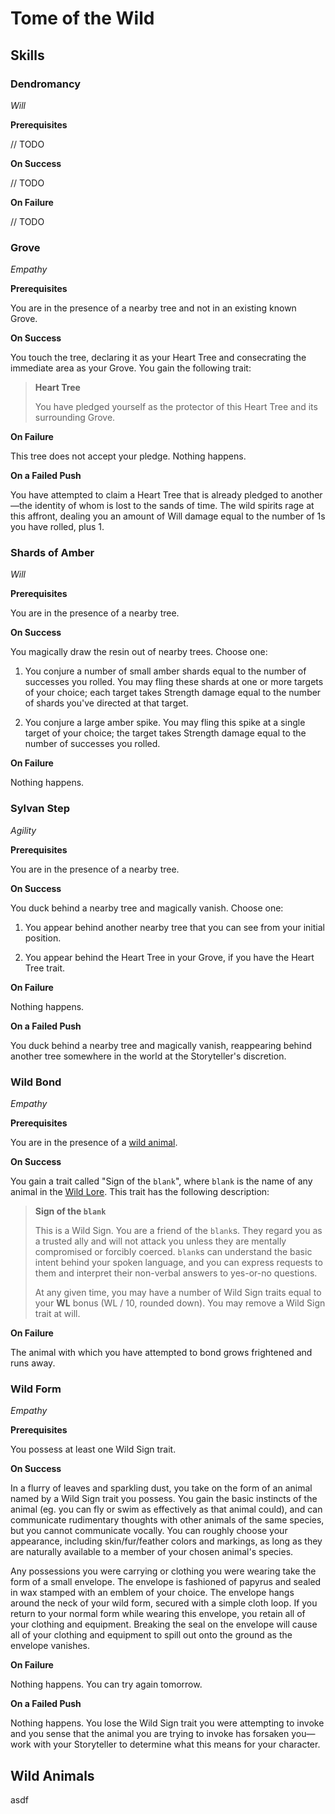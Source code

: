# Tome of the Wild

## Skills

### Dendromancy

_Will_

**Prerequisites**

// TODO

**On Success**

// TODO

**On Failure**

// TODO

### Grove

_Empathy_

**Prerequisites**

You are in the presence of a nearby tree and not in an existing known Grove.

**On Success**

You touch the tree, declaring it as your Heart Tree and consecrating the immediate area as your Grove. You gain the following trait:

> **Heart Tree**
>
> You have pledged yourself as the protector of this Heart Tree and its surrounding Grove.

**On Failure**

This tree does not accept your pledge. Nothing happens.

**On a Failed Push**

You have attempted to claim a Heart Tree that is already pledged to another&mdash;the identity of whom is lost to the sands of time. The wild spirits rage at this affront, dealing you an amount of Will damage equal to the number of 1s you have rolled, plus 1.

### Shards of Amber

_Will_

**Prerequisites**

You are in the presence of a nearby tree.

**On Success**

You magically draw the resin out of nearby trees. Choose one:

1. You conjure a number of small amber shards equal to the number of successes you rolled. You may fling these shards at one or more targets of your choice; each target takes Strength damage equal to the number of shards you've directed at that target.

2. You conjure a large amber spike. You may fling this spike at a single target of your choice; the target takes Strength damage equal to the number of successes you rolled.

**On Failure**

Nothing happens.

### Sylvan Step

_Agility_

**Prerequisites**

You are in the presence of a nearby tree.

**On Success**

You duck behind a nearby tree and magically vanish. Choose one:

1. You appear behind another nearby tree that you can see from your initial position.

2. You appear behind the Heart Tree in your Grove, if you have the Heart Tree trait.

**On Failure**

Nothing happens.

**On a Failed Push**

You duck behind a nearby tree and magically vanish, reappearing behind another tree somewhere in the world at the Storyteller's discretion.

### Wild Bond

_Empathy_

**Prerequisites**

You are in the presence of a [wild animal](#wild-animals).

**On Success**

You gain a trait called "Sign of the `blank`", where `blank` is the name of any animal in the [Wild Lore](#wild-animals). This trait has the following description:

> **Sign of the `blank`**
>
> This is a Wild Sign. You are a friend of the `blank`s. They regard you as a trusted ally and will not attack you unless they are mentally compromised or forcibly coerced. `blank`s can understand the basic intent behind your spoken language, and you can express requests to them and interpret their non-verbal answers to yes-or-no questions.
>
> At any given time, you may have a number of Wild Sign traits equal to your **WL** bonus (WL / 10, rounded down). You may remove a Wild Sign trait at will.

**On Failure**

The animal with which you have attempted to bond grows frightened and runs away.

### Wild Form

_Empathy_

**Prerequisites**

You possess at least one Wild Sign trait.

**On Success**

In a flurry of leaves and sparkling dust, you take on the form of an animal named by a Wild Sign trait you possess. You gain the basic instincts of the animal (eg. you can fly or swim as effectively as that animal could), and can communicate rudimentary thoughts with other animals of the same species, but you cannot communicate vocally. You can roughly choose your appearance, including skin/fur/feather colors and markings, as long as they are naturally available to a member of your chosen animal's species.

Any possessions you were carrying or clothing you were wearing take the form of a small envelope. The envelope is fashioned of papyrus and sealed in wax stamped with an emblem of your choice. The envelope hangs around the neck of your wild form, secured with a simple cloth loop. If you return to your normal form while wearing this envelope, you retain all of your clothing and equipment. Breaking the seal on the envelope will cause all of your clothing and equipment to spill out onto the ground as the envelope vanishes.

**On Failure**

Nothing happens. You can try again tomorrow.

**On a Failed Push**

Nothing happens. You lose the Wild Sign trait you were attempting to invoke and you sense that the animal you are trying to invoke has forsaken you&mdash;work with your Storyteller to determine what this means for your character.

## Wild Animals

asdf